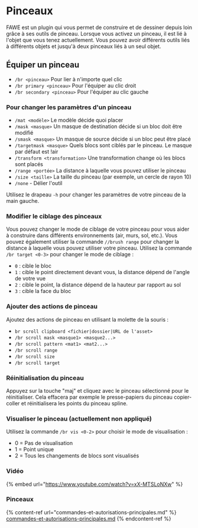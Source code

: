 # Pinceaux

FAWE est un plugin qui vous permet de construire et de dessiner depuis loin grâce à ses outils de pinceau. Lorsque vous activez un pinceau, il est lié à l'objet que vous tenez actuellement. Vous pouvez avoir différents outils liés à différents objets et jusqu'à deux pinceaux liés à un seul objet.

## Équiper un pinceau

* `/br <pinceau>` Pour lier à n'importe quel clic
* `/br primary <pinceau>` Pour l'équiper au clic droit
* `/br secondary <pinceau>` Pour l'équiper au clic gauche

### Pour changer les paramètres d'un pinceau

* `/mat <modèle>` Le modèle décide quoi placer
* `/mask <masque>` Un masque de destination décide si un bloc doit être modifié
* `/smask <masque>` Un masque de source décide si un bloc peut être placé
* `/targetmask <masque>` Quels blocs sont ciblés par le pinceau. Le masque par défaut est !air
* `/transform <transformation>` Une transformation change où les blocs sont placés
* `/range <portée>` La distance à laquelle vous pouvez utiliser le pinceau
* `/size <taille>` La taille du pinceau (par exemple, un cercle de rayon 10)
* `/none` - Délier l'outil&#x20;

Utilisez le drapeau `-h` pour changer les paramètres de votre pinceau de la main gauche.

### Modifier le ciblage des pinceaux

Vous pouvez changer le mode de ciblage de votre pinceau pour vous aider à construire dans différents environnements (air, murs, sol, etc.). Vous pouvez également utiliser la commande `//brush range` pour changer la distance à laquelle vous pouvez utiliser votre pinceau. Utilisez la commande `/br target <0-3>` pour changer le mode de ciblage :

* `0` : cible le bloc
* `1` : cible le point directement devant vous, la distance dépend de l'angle de votre vue
* `2` : cible le point, la distance dépend de la hauteur par rapport au sol
* `3` : cible la face du bloc

### Ajouter des actions de pinceau

Ajoutez des actions de pinceau en utilisant la molette de la souris :

* `br scroll clipboard <fichier|dossier|URL de l'asset>`
* `/br scroll mask <masque1> <masque2...>`
* `/br scroll pattern <mat1> <mat2...>`
* `/br scroll range`
* `/br scroll size`
* `/br scroll target`

### Réinitialisation du pinceau

Appuyez sur la touche "maj" et cliquez avec le pinceau sélectionné pour le réinitialiser. Cela effacera par exemple le presse-papiers du pinceau copier-coller et réinitialisera les points du pinceau spline.

### Visualiser le pinceau (actuellement non appliqué)

Utilisez la commande `/br vis <0-2>` pour choisir le mode de visualisation :

* 0 = Pas de visualisation
* 1 = Point unique
* 2 = Tous les changements de blocs sont visualisés

### Vidéo

{% embed url="https://www.youtube.com/watch?v=xX-MTSLoNXw" %}

### Pinceaux

{% content-ref url="commandes-et-autorisations-principales.md" %}
[commandes-et-autorisations-principales.md](commandes-et-autorisations-principales.md)
{% endcontent-ref %}

